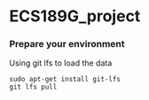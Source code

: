 # ECS189G_project

### Prepare your environment

Using git lfs to load the data

```shell script
sudo apt-get install git-lfs
git lfs pull
```